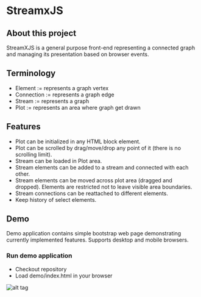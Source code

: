 # StreamxJS

## About this project

StreamXJS is a general purpose front-end representing a connected graph and managing its presentation based on browser events.

## Terminology

* Element := represents a graph vertex
* Connection := represents a graph edge
* Stream := represents a graph
* Plot := represents an area where graph get drawn

## Features

* Plot can be initialized in any HTML block element.
* Plot can be scrolled by drag/move/drop any point of it (there is no scrolling limit).
* Stream can be loaded in Plot area.
* Stream elements can be added to a stream and connected with each other.
* Stream elements can be moved across plot area (dragged and dropped). Elements are restricted not to leave visible area boundaries.
* Stream connections can be reattached to different elements.
* Keep history of select elements.

## Demo

Demo application contains simple bootstrap web page demonstrating currently implemented features.
Supports desktop and mobile browsers.

### Run demo application
* Checkout repository
* Load demo/index.html in your browser

![alt tag](https://raw.githubusercontent.com/tsimchev/streamxjs/master/demo/demo-screenshot.png "StreamXJS demo application")

